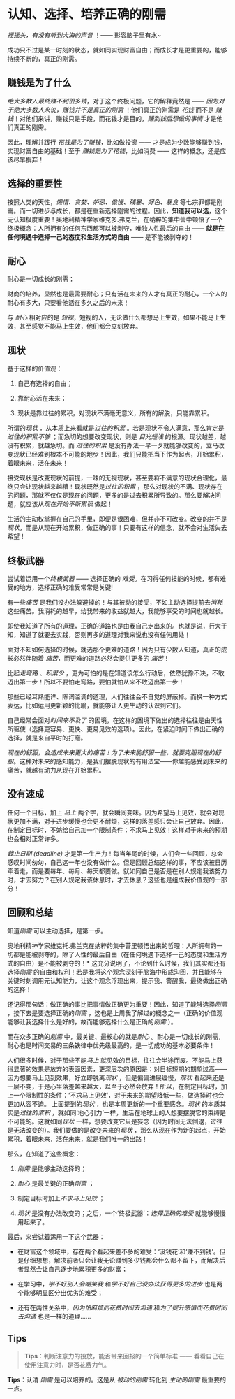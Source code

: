 # 认知、选择、培养正确的刚需
*摇摇头，有没有听到大海的声音* ！—— 形容脑子里有水~

成功只不过是某一时刻的状态，就如同实现财富自由；而成长才是更重要的，能够持续不断的，真正的刚需。 

## 赚钱是为了什么
*绝大多数人最终赚不到很多钱*，对于这个终极问题，它的解释竟然是 —— *因为对于绝大多数人来说，赚钱并不是真正的刚需* ！他们真正的刚需是 *花钱* 而不是 *赚钱*！对他们来讲，赚钱只是手段，而花钱才是目的，*赚到钱后想做的事情* 才是他们真正的刚需。

因此，理解并践行 *花钱是为了赚钱*，比如做投资 —— 才是成为少数能够赚到钱，实现财富自由的基础！至于 *赚钱是为了花钱*，比如消费 —— 这样的概念，还是应该尽早摒弃！

## 选择的重要性
按照人类的天性，*懒惰、贪婪、妒忌、傲慢、残暴、好色、暴食* 等七宗罪都是刚需。而一切进步与成长，都是在重新选择刚需的过程。因此，**知道我可以选**，这个元认知极度重要！奥地利精神学家维克多.弗克兰，在纳粹的集中营中顿悟了一个终极概念：人所拥有的任何东西都可以被剥夺，唯独人性最后的自由 —— **就是在任何境遇中选择一己的态度和生活方式的自由** —— 是不能被剥夺的！

## 耐心
耐心是一切成长的刚需；

财商的培养，显然也是最需要耐心；只有活在未来的人才有真正的耐心，一个人的耐心有多大，只要看他活在多久之后的未来！

与 *耐心* 相对应的是 *短视*，短视的人，无论做什么都想马上生效，如果不能马上生效，甚至感觉不能马上生效，他们都会立刻放弃。

## 现状
基于这样的价值观：
1. 自己有选择的自由；

2. 靠耐心活在未来；

3. 现状是靠过往的累积，对现状不满毫无意义，所有的解脱，只能靠累积。

所谓的*现状* ，从本质上来看就是*过往的积累* 。若是现状不令人满意，那么肯定是*过往的积累不够* ；而急切的想要改变现状，则是 *目光短浅* 的根源。现状越差，越没有积累，就越急切。而 *过往的积累* 是没有办法一早一夕就能够改变的，立马改变现状已经难到根本不可能的地步！因此，我们只能把当下作为起点，开始累积，着眼未来，活在未来！

接受现状是改变现状的前提，一味的无视现状，甚至要将不满意的现状合理化，最终只会让现状越来越糟！现状既然是*过往的积累* ，那么对现状的不满、现状存在的问题，那就不仅仅是现在的问题，更多的是过去积累所导致的。那么要解决问题，就应该从*现在开始不断累积* 做起！

生活的主动权掌握在自己的手里，即便是很困难，但并非不可改变。改变的并不是 *现状*，而是从现在开始累积，做正确的事！只要有这样的信念，就不会对生活失去希望！

## 终极武器
尝试着运用一个*终极武器* —— 选择正确的 *难受*。在习得任何技能的时候，都有难受的地方，选择正确的难受常常是关键!

有一些*痛苦* 是我们没办法躲避掉的！与其被动的接受，不如主动选择提前去*消耗* 这些痛苦。我消耗的越早，给我带来的收益就越大，我能够享受的时间也就越长。

即使我知道了所有的道理，正确的道路也是由我自己走出来的。也就是说，行大于知，知道了就要去实践，否则再多的道理对我来说也没有任何用处！

面对不知如何选择的时候，就选那个更难的道路！因为只有少数人知道，真正的成长必然伴随着 *痛苦*，而更难的道路必然会提供更多的 *痛苦*！

比起*走弯路* 、*积累少* ，更为可怕的是在知道该怎么行动后，依然犹豫不决，不敢迈出第一步！所以不要怕走弯路，要怕就怕从来不敢迈出第一步！

那些已经耳熟能详、陈词滥调的道理，人们往往会不自觉的屏蔽掉。而换一种方式表达，比如运用更新颖的比喻，就能够让人更生动的认识到它们。

自己经常会面对*时间来不及了* 的困境，在这样的困境下做出的选择往往是由天性所驱使（选择更容易、更快、更易见效的选项）。因此，在紧迫时间下做出正确的选择，就是来自平时的打磨。

*现在的舒服，会造成未来更大的痛苦！为了未来能舒服一些，就要克服现在的舒服*。这种对未来的感知能力，是我们摆脱现状的有用法宝——你越能感受到未来的痛苦，就越有动力从现在开始累积。

## 没有速成
任何一个目标，加上 *马上* 两个字，就会瞬间变味。因为希望马上见效，就会对现状更加不满，对于进步缓慢也会更不耐烦，这样的落差感只会让自己放弃。因此，在制定目标时，不妨给自己加一个限制条件：不求马上见效！这样对于未来的预期也会相对正常许多。

*截止日期  (deadline)* 才是第一生产力！每当年尾的时候，人们会一些回顾，总会感叹时间匆匆，自己这一年也没有做什么。但是回顾总结这样的事，不应该被日历牵着走，而是要每年、每月、每天都要做。就如同自己是否是在别人规定我该努力时，才去努力？在别人规定我该休息时，才去休息？这些也是组成我价值观的一部分！

## 回顾和总结
知道*刚需* 可以主动选择，是第一步。

奥地利精神学家维克托.弗兰克在纳粹的集中营里顿悟出来的哲理：人所拥有的一切都是能被剥夺的，除了人性的最后自由（在任何境遇下选择一己的态度和生活方式的自由）是不能被剥夺的！* 这充分说明了，不论到什么时候，我们其实都还有选择*刚需* 的自由和权利！若是我将这个观念深刻于脑海中形成沟回，并且能够在关键时刻调用元认知能力，让这个观念浮现出来，提示我、警醒我，最终做出正确的选择！

还记得那句话：做正确的事比把事情做正确更为重要！因此，知道了能够选择*刚需* ，接下去是要选择正确的*刚需* ，这也是上周我了解过的概念之一（正确的价值观能够让我选择什么是好的，故而能够选择什么是正确的*刚需* ）。

而在众多正确的*刚需* 中，最关键、最核心的就是*耐心* 。耐心是一切成长的刚需，耐心也是时间交易的三条铁律中优先级最高的，是一切成功的基本必要条件！

人们很多时候，对于那些不能*马上* 就见效的目标，往往会半途而废。不能马上获得显著的效果是放弃的表面因素，更深层次的原因是：对目标短期的期望过高——因为想要马上见到效果，好立即脱离*现状* ，但是偏偏进展缓慢，*现状* 看起来还是一层不变，于是心里落差越来越大，以至于必然会放弃！所以，在制定目标时，加上一个限制性的条件：‘不求马上见效’，对于未来的期望降低一些，做选择时也会更加从容不迫。
上面提到的*现状* ，也是本周更新的一个重要感念。*现状* 的本质其实是*过往的累积* ，就如同‘地心引力’一样，生活在地球上的人想要摆脱它的束缚是不可能的。这就如同*现状* 一样，想要改变它只是妄念（因为时间无法倒退，过往是无法改变的）。我们要做的是改变未来的*现状* ，那么从现在作为新的起点，开始累积，着眼未来，活在未来，就是我们唯一的出路！

那么，在知道了这些概念：
1. *刚需* 是能够主动选择的；

2. *耐心* 是最关键的正确*刚需* ；

3. 制定目标时加上*不求马上见效* ；

4. *现状* 是没有办法改变的；之后，一个‘终极武器’：*选择正确的难受* 就能够慢慢用起来了。

最后，来尝试着运用一下这个武器：
- 在财富这个领域中，存在两个看起来差不多的难受：‘没钱花’和‘赚不到钱’。但是仔细想想，解决前者只会让我无论赚到多少钱都会什么都不留下，而解决后者显然会让自己逐步地累积更多的财富；

- 在学习中，*学不好别人会嘲笑我* 和*学不好自己没办法获得更多的进步* 也是两个能够明显区分出优劣的难受；

- 还有在两性关系中，*因为怕麻烦而花费时间去沟通* 和*为了提升感情而花费时间去沟通* 也是一样的道理……

## Tips
> **Tips**：判断注意力的投放，能否带来回报的一个简单标准 —— 看看自己在使用注意力时，是否花费力气。

**Tips**：认清 *刚需* 是可以培养的。这是从 *被动的刚需* 转化到 *主动的刚需* 最重要的一点。